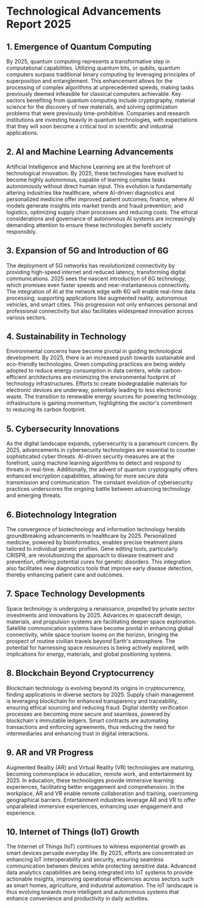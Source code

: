 # Technological Advancements Report 2025

## 1. Emergence of Quantum Computing

By 2025, quantum computing represents a transformative step in computational capabilities. Utilizing quantum bits, or qubits, quantum computers surpass traditional binary computing by leveraging principles of superposition and entanglement. This enhancement allows for the processing of complex algorithms at unprecedented speeds, making tasks previously deemed infeasible for classical computers achievable. Key sectors benefiting from quantum computing include cryptography, material science for the discovery of new materials, and solving optimization problems that were previously time-prohibitive. Companies and research institutions are investing heavily in quantum technologies, with expectations that they will soon become a critical tool in scientific and industrial applications.

## 2. AI and Machine Learning Advancements

Artificial Intelligence and Machine Learning are at the forefront of technological innovation. By 2025, these technologies have evolved to become highly autonomous, capable of learning complex tasks autonomously without direct human input. This evolution is fundamentally altering industries like healthcare, where AI-driven diagnostics and personalized medicine offer improved patient outcomes; finance, where AI models generate insights into market trends and fraud prevention; and logistics, optimizing supply chain processes and reducing costs. The ethical considerations and governance of autonomous AI systems are increasingly demanding attention to ensure these technologies benefit society responsibly.

## 3. Expansion of 5G and Introduction of 6G

The deployment of 5G networks has revolutionized connectivity by providing high-speed internet and reduced latency, transforming digital communications. 2025 sees the nascent introduction of 6G technology, which promises even faster speeds and near-instantaneous connectivity. The integration of AI at the network edge with 6G will enable real-time data processing, supporting applications like augmented reality, autonomous vehicles, and smart cities. This progression not only enhances personal and professional connectivity but also facilitates widespread innovation across various sectors.

## 4. Sustainability in Technology

Environmental concerns have become pivotal in guiding technological development. By 2025, there is an increased push towards sustainable and eco-friendly technologies. Green computing practices are being widely adopted to reduce energy consumption in data centers, while carbon-efficient architectures are minimizing the environmental footprint of technology infrastructures. Efforts to create biodegradable materials for electronic devices are underway, potentially leading to less electronic waste. The transition to renewable energy sources for powering technology infrastructure is gaining momentum, highlighting the sector's commitment to reducing its carbon footprint.

## 5. Cybersecurity Innovations

As the digital landscape expands, cybersecurity is a paramount concern. By 2025, advancements in cybersecurity technologies are essential to counter sophisticated cyber threats. AI-driven security measures are at the forefront, using machine learning algorithms to detect and respond to threats in real-time. Additionally, the advent of quantum cryptography offers enhanced encryption capabilities, allowing for more secure data transmission and communication. The constant evolution of cybersecurity practices underscores the ongoing battle between advancing technology and emerging threats.

## 6. Biotechnology Integration

The convergence of biotechnology and information technology heralds groundbreaking advancements in healthcare by 2025. Personalized medicine, powered by bioinformatics, enables precise treatment plans tailored to individual genetic profiles. Gene editing tools, particularly CRISPR, are revolutionizing the approach to disease treatment and prevention, offering potential cures for genetic disorders. This integration also facilitates new diagnostics tools that improve early disease detection, thereby enhancing patient care and outcomes.

## 7. Space Technology Developments

Space technology is undergoing a renaissance, propelled by private sector investments and innovations by 2025. Advances in spacecraft design, materials, and propulsion systems are facilitating deeper space exploration. Satellite communication systems have become pivotal in enhancing global connectivity, while space tourism looms on the horizon, bringing the prospect of routine civilian travels beyond Earth's atmosphere. The potential for harnessing space resources is being actively explored, with implications for energy, materials, and global positioning systems.

## 8. Blockchain Beyond Cryptocurrency

Blockchain technology is evolving beyond its origins in cryptocurrency, finding applications in diverse sectors by 2025. Supply chain management is leveraging blockchain for enhanced transparency and traceability, ensuring ethical sourcing and reducing fraud. Digital identity verification processes are becoming more secure and seamless, powered by blockchain's immutable ledgers. Smart contracts are automating transactions and enforcing agreements, thus reducing the need for intermediaries and enhancing trust in digital interactions.

## 9. AR and VR Progress

Augmented Reality (AR) and Virtual Reality (VR) technologies are maturing, becoming commonplace in education, remote work, and entertainment by 2025. In education, these technologies provide immersive learning experiences, facilitating better engagement and comprehension. In the workplace, AR and VR enable remote collaboration and training, overcoming geographical barriers. Entertainment industries leverage AR and VR to offer unparalleled immersive experiences, enhancing user engagement and experience.

## 10. Internet of Things (IoT) Growth

The Internet of Things (IoT) continues to witness exponential growth as smart devices pervade everyday life. By 2025, efforts are concentrated on enhancing IoT interoperability and security, ensuring seamless communication between devices while protecting sensitive data. Advanced data analytics capabilities are being integrated into IoT systems to provide actionable insights, improving operational efficiencies across sectors such as smart homes, agriculture, and industrial automation. The IoT landscape is thus evolving towards more intelligent and autonomous systems that enhance convenience and productivity in daily activities.